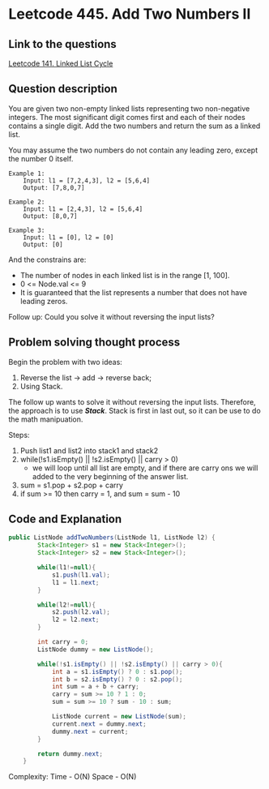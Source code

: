# Leetcode 445. Add Two Numbers II

## Link to the questions

[Leetcode 141. Linked List Cycle](https://leetcode.com/problems/add-two-numbers-ii/description/)

## Question description

You are given two non-empty linked lists representing two non-negative integers. The most significant digit comes first and each of their nodes contains a single digit. Add the two numbers and return the sum as a linked list.

You may assume the two numbers do not contain any leading zero, except the number 0 itself.

```
Example 1:
    Input: l1 = [7,2,4,3], l2 = [5,6,4]
    Output: [7,8,0,7]

Example 2:
    Input: l1 = [2,4,3], l2 = [5,6,4]
    Output: [8,0,7]

Example 3:
    Input: l1 = [0], l2 = [0]
    Output: [0]

```

And the constrains are:

- The number of nodes in each linked list is in the range [1, 100].
- 0 <= Node.val <= 9
- It is guaranteed that the list represents a number that does not have leading zeros.

Follow up: Could you solve it without reversing the input lists?

## Problem solving thought process

Begin the problem with two ideas:

1. Reverse the list -> add -> reverse back;
2. Using Stack.

The follow up wants to solve it without reversing the input lists. Therefore, the approach is to use **_Stack_**. Stack is first in last out, so it can be use to do the math manipuation.

Steps:

1. Push list1 and list2 into stack1 and stack2
2. while(!s1.isEmpty() || !s2.isEmpty() || carry > 0)
   - we will loop until all list are empty, and if there are carry ons we will added to the very beginning of the answer list.
3. sum = s1.pop + s2.pop + carry
4. if sum >= 10 then carry = 1, and sum = sum - 10

## Code and Explanation

```java
public ListNode addTwoNumbers(ListNode l1, ListNode l2) {
        Stack<Integer> s1 = new Stack<Integer>();
        Stack<Integer> s2 = new Stack<Integer>();

        while(l1!=null){
            s1.push(l1.val);
            l1 = l1.next;
        }

        while(l2!=null){
            s2.push(l2.val);
            l2 = l2.next;
        }

        int carry = 0;
        ListNode dummy = new ListNode();

        while(!s1.isEmpty() || !s2.isEmpty() || carry > 0){
            int a = s1.isEmpty() ? 0 : s1.pop();
            int b = s2.isEmpty() ? 0 : s2.pop();
            int sum = a + b + carry;
            carry = sum >= 10 ? 1 : 0;
            sum = sum >= 10 ? sum - 10 : sum;

            ListNode current = new ListNode(sum);
            current.next = dummy.next;
            dummy.next = current;
        }

        return dummy.next;
    }
```

Complexity:
Time - O(N)
Space - O(N)
